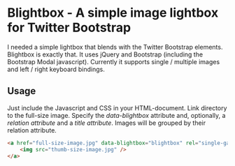 Blightbox - A simple image lightbox for Twitter Bootstrap
=========================================================

I needed a simple lightbox that blends with the Twitter Bootstrap elements. Blightbox is exactly that. It uses jQuery and Bootstrap (including the Bootstrap Modal javascript). Currently it supports single / multiple images and left / right keyboard bindings.

Usage
-----

Just include the Javascript and CSS in your HTML-document. Link directory to the full-size image. Specify the *data-blightbox* attribute and, optionally, a *relation attribute* and a *title attribute*. Images will be grouped by their relation attribute.

```html
<a href="full-size-image.jpg" data-blightbox="blightbox" rel="single-gallery-id" title="Image title">
	<img src="thumb-size-image.jpg" />
</a>
```